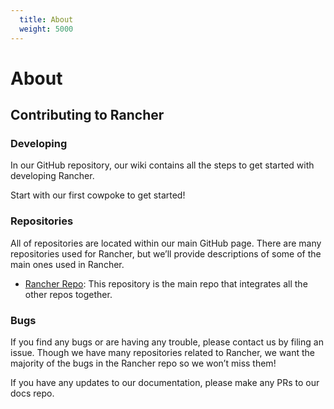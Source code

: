 ```yaml
---
  title: About
  weight: 5000
---
```


# About

## Contributing to Rancher

### Developing

In our GitHub repository, our wiki contains all the steps to get started with developing Rancher.

Start with our first cowpoke to get started!


### Repositories

All of repositories are located within our main GitHub page. There are many repositories used for Rancher, but we’ll provide descriptions of some of the main ones used in Rancher.

- [Rancher Repo](https://github.com/rancher/rancher): This repository is the main repo that integrates all the other repos together.


### Bugs

If you find any bugs or are having any trouble, please contact us by filing an issue. Though we have many repositories related to Rancher, we want the majority of the bugs in the Rancher repo so we won’t miss them!

If you have any updates to our documentation, please make any PRs to our docs repo.

